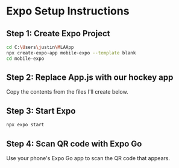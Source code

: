 # Expo Setup Instructions

## Step 1: Create Expo Project
```bash
cd C:\Users\justin\MLAApp
npx create-expo-app mobile-expo --template blank
cd mobile-expo
```

## Step 2: Replace App.js with our hockey app
Copy the contents from the files I'll create below.

## Step 3: Start Expo
```bash
npx expo start
```

## Step 4: Scan QR code with Expo Go
Use your phone's Expo Go app to scan the QR code that appears.
